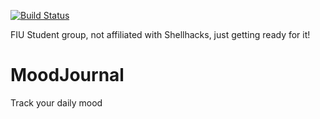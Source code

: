 [![Build Status](https://travis-ci.org/ShellHacks2018/MoodJournal.svg?branch=master)](https://travis-ci.org/ShellHacks2018/MoodJournal)

FIU Student group, not affiliated with Shellhacks, just getting ready for it!

# MoodJournal
Track your daily mood

